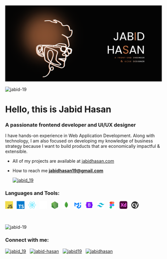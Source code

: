 
<p align="center">
<a href="https://www.jabidhasan.com/" target="_blank">
    <img
      src="https://github.com/jabid-19/jabid-19/blob/main/banner.png?raw=true"
      alt="jabid-19"
    />
  </p>
  <a/>
<p align="left">
    <img
      src="https://komarev.com/ghpvc/?username=jabid-19&label=Profile%20views&color=0e75b6&style=flat"
      alt="jabid-19"
    />
  </p>
  <h1 align="left">Hello, this is Jabid Hasan</h1>
  <h3 align="left">A passionate frontend developer and UI/UX designer</h3>
  
  <p>I have hands-on experience in Web Application Development. Along with technology, I am also focused on developing my knowledge of business strategy because I want to build products that are economically impactful & extensible.</p>
  

  
  - All of my projects are available at [jabidhasan.com](jabidhasan.com) 
  
  - How to reach me **jabidhasan19@gmail.com**
  
    <p align="left">
    <a href="https://twitter.com/jabid_19" target="blank"
      ><img
        src="https://img.shields.io/twitter/follow/jabid_19?logo=twitter&style=for-the-badge"
        alt="jabid_19"
    /></a>
  </p>
  
  <h3 align="left">Languages and Tools:</h3>
  <p align="left">
      <img
        src="https://raw.githubusercontent.com/jabid-19/jabid-19/main/images/js.webp"
        alt="js"
        width="25"
        height="25"
      />
    &nbsp;
     <img
        src="https://raw.githubusercontent.com/jabid-19/jabid-19/main/images/ts.webp"
        alt="ts"
        width="25"
        height="25"
      />
    &nbsp;
      <img
        src="https://raw.githubusercontent.com/jabid-19/jabid-19/main/images/react.webp"
        alt="reactjs"
        width="25"
        height="25"
      />
    &nbsp;
      <img
        src="https://raw.githubusercontent.com/jabid-19/jabid-19/main/images/next-js.webp"
        alt="nextjs"
        width="25"
        height="25"
      />
    &nbsp;
      <img
        src="https://raw.githubusercontent.com/jabid-19/jabid-19/main/images/node.webp"
        alt="nodejs"
        width="25"
        height="25"
      />
    &nbsp;
      <img
        src="https://raw.githubusercontent.com/jabid-19/jabid-19/main/images/mongo.webp"
        alt="mongo"
        width="25"
        height="25"
      />
    &nbsp; 
      <img
        src="https://raw.githubusercontent.com/jabid-19/jabid-19/main/images/mui.webp"
        alt="mui"
        width="25"
        height="25"
      />
    &nbsp;
      <img
        src="https://raw.githubusercontent.com/jabid-19/jabid-19/main/images/bootstrap.webp"
        alt="bootstrap"
        width="25"
        height="25"
      />
    &nbsp;
          <img
        src="https://raw.githubusercontent.com/jabid-19/jabid-19/main/images/tailwind.webp"
        alt="tailwind"
        width="25"
        height="25"
      />
    &nbsp;
      <img
        src="https://raw.githubusercontent.com/jabid-19/jabid-19/main/images/figma.webp"
        alt="figma"
        width="25"
        height="25"
      />
    &nbsp;
      <img
        src="https://raw.githubusercontent.com/jabid-19/jabid-19/main/images/xd.webp"
        alt="xd"
        width="25"
        height="25"
      />
    &nbsp;
      <img
        src="https://raw.githubusercontent.com/jabid-19/jabid-19/main/images/cypress.webp"
        alt="cypress"
        width="25"
        height="25"
      />
  </p>
  
  
  <br/>
  <p>
    <img
      align="center"
      src="https://github-readme-stats.vercel.app/api/top-langs?username=jabid-19&show_icons=true&locale=en&layout=compact"
      alt="jabid-19"
    />
  </p>
 
  <h3 align="left">Connect with me:</h3>
  <p align="left">
    <a href="https://twitter.com/jabid_19" target="blank"
      ><img
        align="center"
        src="https://raw.githubusercontent.com/rahuldkjain/github-profile-readme-generator/master/src/images/icons/Social/twitter.svg"
        alt="jabid_19"
        height="20"
        width="20"
    /></a>
    &nbsp;
    <a href="https://linkedin.com/in/jabid-hasan" target="blank"
      ><img
        align="center"
        src="https://raw.githubusercontent.com/rahuldkjain/github-profile-readme-generator/master/src/images/icons/Social/linked-in-alt.svg"
        alt="jabid-hasan"
        height="20"
        width="20"
    /></a>
    &nbsp;
    <a href="https://fb.com/jabid19" target="blank"
      ><img
        align="center"
        src="https://raw.githubusercontent.com/rahuldkjain/github-profile-readme-generator/master/src/images/icons/Social/facebook.svg"
        alt="jabid19"
        height="20"
        width="20"
    /></a>
    &nbsp;
    <a href="https://www.behance.net/jabidhasan" target="blank"
      ><img
        align="center"
        src="https://raw.githubusercontent.com/rahuldkjain/github-profile-readme-generator/master/src/images/icons/Social/behance.svg"
        alt="jabidhasan"
        height="20"
        width="20"
    /></a>
  </p>
